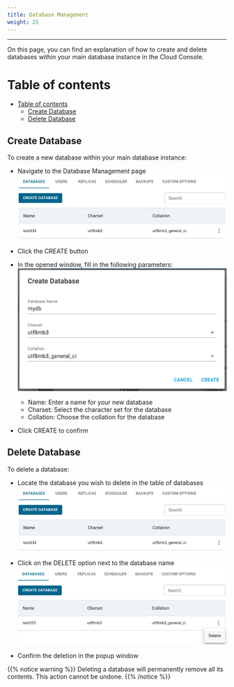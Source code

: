 ```yaml
---
title: Database Management
weight: 25
---
```

___
On this page, you can find an explanation of how to create and delete databases within your main database instance in the Cloud Console.

# Table of contents
- [Table of contents](#table-of-contents)
  - [Create Database](#create-database)
  - [Delete Database](#delete-database)

## Create Database
To create a new database within your main database instance:
- Navigate to the Database Management page
![](../../../assets/images/databases/dbs.png?classes=border,shadow)

- Click the CREATE button
- In the opened window, fill in the following parameters:
![](../../../assets/images/databases/createdb.png?classes=border,shadow)

  - Name: Enter a name for your new database
  - Charset: Select the character set for the database
  - Collation: Choose the collation for the database
- Click CREATE to confirm

## Delete Database
To delete a database:
- Locate the database you wish to delete in the table of databases
![](../../../assets/images/databases/dbs.png?classes=border,shadow)

- Click on the DELETE option next to the database name
![](../../../assets/images/databases/deletedb.png?classes=border,shadow)

- Confirm the deletion in the popup window

{{% notice warning %}}
Deleting a database will permanently remove all its contents. This action cannot be undone.
{{% /notice %}}